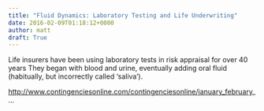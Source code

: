 ```yaml
---
title: "Fluid Dynamics: Laboratory Testing and Life Underwriting"
date: 2016-02-09T01:18:12+0000
author: matt
draft: True
---
```

Life insurers have been using laboratory tests in risk appraisal for over 40 years They began with blood and urine, eventually adding oral fluid (habitually, but incorrectly called ‘saliva’).

http://www.contingenciesonline.com/contingenciesonline/january_february_...

